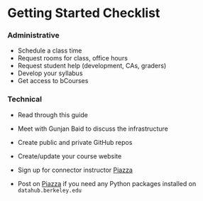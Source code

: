 # Getting Started Checklist

### Administrative

* Schedule a class time
* Request rooms for class, office hours
* Request student help \(development, CAs, graders\)
* Develop your syllabus
* Get access to bCourses

### Technical

* Read through this guide

* Meet with Gunjan Baid to discuss the infrastructure

* Create public and private GitHub repos

* Create/update your course website

* Sign up for connector instructor [Piazza](https://piazza.com/berkeley/other/cs97)

* Post on [Piazza](https://piazza.com/berkeley/other/cs97) if you need any Python packages installed on `datahub.berkeley.edu`



